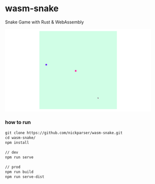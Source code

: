 # wasm-snake
Snake Game with Rust & WebAssembly

![snake](https://github.com/nickparser/wasm-snake/blob/master/img/snake.gif)

### how to run
```
git clone https://github.com/nickparser/wasm-snake.git
cd wasm-snake/
npm install 

// dev
npm run serve

// prod
npm run build
npm run serve-dist
```
